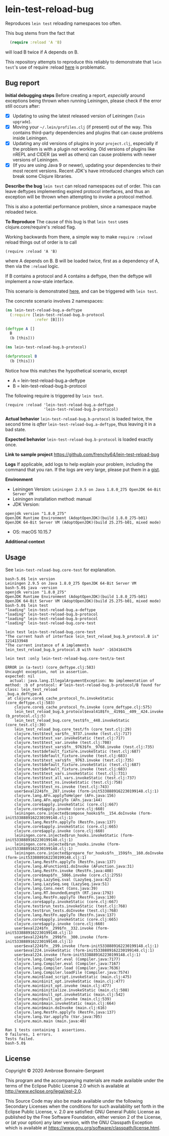 # lein-test-reload-bug

Reproduces `lein test` reloading namespaces too often.

This bug stems from the fact that
```clojure
  (require :reload 'A 'B)
```
will load B twice if A depends on B.

This repository attempts to reproduce this reliably to demonstrate
that `lein test`'s use of require :reload [here](https://github.com/technomancy/leiningen/blob/df7122f6aa5599f515b66522ade87c92777b25f2/src/leiningen/test.clj#L86) is problematic.

## Bug report

**Initial debugging steps**
Before creating a report, _especially_ around exceptions being thrown when running Leiningen, please check if the error still occurs after:

- [x] Updating to using the latest released version of Leiningen (`lein upgrade`).
- [x] Moving your `~/.lein/profiles.clj` (if present) out of the way. This contains third-party dependencies and plugins that can cause problems inside Leiningen.
- [x] Updating any old versions of plugins in your `project.clj`, especially if the problem is with a plugin not working. Old versions of plugins like nREPL and CIDER (as well as others) can cause problems with newer versions of Leiningen.
- [x] (If you are using Java 9 or newer), updating your dependencies to their most recent versions. Recent JDK's have introduced changes which can break some Clojure libraries.

**Describe the bug**
`lein test` can reload namespaces out of order. This can leave deftypes implementing
expired protocol interfaces, and thus an exception will be thrown when attempting
to invoke a protocol method.

This is also a potential performance problem, since a namespace maybe reloaded
twice.

**To Reproduce**
The cause of this bug is that `lein test` uses clojure.core/require's :reload flag.

Working backwards from there, a simple way to make `require :reload`
reload things out of order is to call

```
(require :reload 'A 'B)
```

where A depends on B. B will be loaded twice, first as a 
dependency of A, then via the `:reload` logic.

If B contains a protocol and A contains a deftype, then
the deftype will implement a now-stale interface.

This scenario is demonstrated [here](https://github.com/frenchy64/lein-test-reload-bug),
and can be triggered with `lein test`.

The concrete scenario involves 2 namespaces:

```clojure
(ns lein-test-reload-bug.a-deftype
  (:require [lein-test-reload-bug.b-protocol
             :refer [B]]))

(deftype A []
  B
  (b [this]))
```

```clojure
(ns lein-test-reload-bug.b-protocol)

(defprotocol B
  (b [this]))
```

Notice how this matches the hypothetical scenario, except
- A = lein-test-reload-bug.a-deftype
- B = lein-test-reload-bug.b-protocol

The following require is triggered by `lein test`.

```
(require :reload 'lein-test-reload-bug.a-deftype
                 'lein-test-reload-bug.b-protocol)
```

**Actual behavior**
`lein-test-reload-bug.b-protocol` is loaded twice, the second time is _after_
`lein-test-reload-bug.a-deftype`, thus leaving it in a bad state.

**Expected behavior**
`lein-test-reload-bug.b-protocol` is loaded exactly once.

**Link to sample project**
https://github.com/frenchy64/lein-test-reload-bug

**Logs**
If applicable, add logs to help explain your problem, including the command that you ran. If the logs are very large, please put them in a [gist](https://gist.github.com/).

**Environment**
- Leiningen Version: `Leiningen 2.9.5 on Java 1.8.0_275 OpenJDK 64-Bit Server VM`
- Leiningen installation method: manual
- JDK Version:
```
openjdk version "1.8.0_275"
OpenJDK Runtime Environment (AdoptOpenJDK)(build 1.8.0_275-b01)
OpenJDK 64-Bit Server VM (AdoptOpenJDK)(build 25.275-b01, mixed mode)
```
- OS: macOS 10.15.7

**Additional context**

## Usage

See `lein-test-reload-bug.core-test` for explanation.

```
bash-5.0$ lein version
Leiningen 2.9.5 on Java 1.8.0_275 OpenJDK 64-Bit Server VM
bash-5.0$ java -version
openjdk version "1.8.0_275"
OpenJDK Runtime Environment (AdoptOpenJDK)(build 1.8.0_275-b01)
OpenJDK 64-Bit Server VM (AdoptOpenJDK)(build 25.275-b01, mixed mode)
bash-5.0$ lein test
"loading" lein-test-reload-bug.a-deftype
"loading" lein-test-reload-bug.b-protocol
"loading" lein-test-reload-bug.b-protocol
"loading" lein-test-reload-bug.core-test

lein test lein-test-reload-bug.core-test
"The current hash of interface lein_test_reload_bug.b_protocol.B is" 1214133948
"The current instance of A implements lein_test_reload_bug.b_protocol.B with hash" -1634164376

lein test :only lein-test-reload-bug.core-test/a-test

ERROR in (a-test) (core_deftype.clj:583)
Uncaught exception, not in assertion.
expected: nil
  actual: java.lang.IllegalArgumentException: No implementation of method: :b of protocol: #'lein-test-reload-bug.b-protocol/B found for class: lein_test_reload
_bug.a_deftype.A
 at clojure.core$_cache_protocol_fn.invokeStatic (core_deftype.clj:583)
    clojure.core$_cache_protocol_fn.invoke (core_deftype.clj:575)
    lein_test_reload_bug.b_protocol$eval418$fn__419$G__409__424.invoke (b_protocol.clj:5)
    lein_test_reload_bug.core_test$fn__448.invokeStatic (core_test.clj:39)
    lein_test_reload_bug.core_test/fn (core_test.clj:29)
    clojure.test$test_var$fn__9737.invoke (test.clj:717)
    clojure.test$test_var.invokeStatic (test.clj:717)
    clojure.test$test_var.invoke (test.clj:708)
    clojure.test$test_vars$fn__9763$fn__9768.invoke (test.clj:735)
    clojure.test$default_fixture.invokeStatic (test.clj:687)
    clojure.test$default_fixture.invoke (test.clj:683)
    clojure.test$test_vars$fn__9763.invoke (test.clj:735)
    clojure.test$default_fixture.invokeStatic (test.clj:687)
    clojure.test$default_fixture.invoke (test.clj:683)
    clojure.test$test_vars.invokeStatic (test.clj:731)
    clojure.test$test_all_vars.invokeStatic (test.clj:737)
    clojure.test$test_ns.invokeStatic (test.clj:758)
    clojure.test$test_ns.invoke (test.clj:743)
    user$eval224$fn__287.invoke (form-init5338889162230199148.clj:1)
    clojure.lang.AFn.applyToHelper (AFn.java:156)
    clojure.lang.AFn.applyTo (AFn.java:144)
    clojure.core$apply.invokeStatic (core.clj:667)
    clojure.core$apply.invoke (core.clj:660)
    leiningen.core.injected$compose_hooks$fn__154.doInvoke (form-init5338889162230199148.clj:1)
    clojure.lang.RestFn.applyTo (RestFn.java:137)
    clojure.core$apply.invokeStatic (core.clj:665)
    clojure.core$apply.invoke (core.clj:660)
    leiningen.core.injected$run_hooks.invokeStatic (form-init5338889162230199148.clj:1)
    leiningen.core.injected$run_hooks.invoke (form-init5338889162230199148.clj:1)
    leiningen.core.injected$prepare_for_hooks$fn__159$fn__160.doInvoke (form-init5338889162230199148.clj:1)
    clojure.lang.RestFn.applyTo (RestFn.java:137)
    clojure.lang.AFunction$1.doInvoke (AFunction.java:31)
    clojure.lang.RestFn.invoke (RestFn.java:408)
    clojure.core$map$fn__5866.invoke (core.clj:2755)
    clojure.lang.LazySeq.sval (LazySeq.java:42)
    clojure.lang.LazySeq.seq (LazySeq.java:51)
    clojure.lang.Cons.next (Cons.java:39)
    clojure.lang.RT.boundedLength (RT.java:1792)
    clojure.lang.RestFn.applyTo (RestFn.java:130)
    clojure.core$apply.invokeStatic (core.clj:667)
    clojure.test$run_tests.invokeStatic (test.clj:768)
    clojure.test$run_tests.doInvoke (test.clj:768)
    clojure.lang.RestFn.applyTo (RestFn.java:137)
    clojure.core$apply.invokeStatic (core.clj:665)
    clojure.core$apply.invoke (core.clj:660)
    user$eval224$fn__299$fn__332.invoke (form-init5338889162230199148.clj:1)
    user$eval224$fn__299$fn__300.invoke (form-init5338889162230199148.clj:1)
    user$eval224$fn__299.invoke (form-init5338889162230199148.clj:1)
    user$eval224.invokeStatic (form-init5338889162230199148.clj:1)
    user$eval224.invoke (form-init5338889162230199148.clj:1)
    clojure.lang.Compiler.eval (Compiler.java:7177)
    clojure.lang.Compiler.eval (Compiler.java:7167)
    clojure.lang.Compiler.load (Compiler.java:7636)
    clojure.lang.Compiler.loadFile (Compiler.java:7574)
    clojure.main$load_script.invokeStatic (main.clj:475)
    clojure.main$init_opt.invokeStatic (main.clj:477)
    clojure.main$init_opt.invoke (main.clj:477)
    clojure.main$initialize.invokeStatic (main.clj:508)
    clojure.main$null_opt.invokeStatic (main.clj:542)
    clojure.main$null_opt.invoke (main.clj:539)
    clojure.main$main.invokeStatic (main.clj:664)
    clojure.main$main.doInvoke (main.clj:616)
    clojure.lang.RestFn.applyTo (RestFn.java:137)
    clojure.lang.Var.applyTo (Var.java:705)
    clojure.main.main (main.java:40)

Ran 1 tests containing 1 assertions.
0 failures, 1 errors.
Tests failed.
bash-5.0$
```

## License

Copyright © 2020 Ambrose Bonnaire-Sergeant

This program and the accompanying materials are made available under the
terms of the Eclipse Public License 2.0 which is available at
http://www.eclipse.org/legal/epl-2.0.

This Source Code may also be made available under the following Secondary
Licenses when the conditions for such availability set forth in the Eclipse
Public License, v. 2.0 are satisfied: GNU General Public License as published by
the Free Software Foundation, either version 2 of the License, or (at your
option) any later version, with the GNU Classpath Exception which is available
at https://www.gnu.org/software/classpath/license.html.
